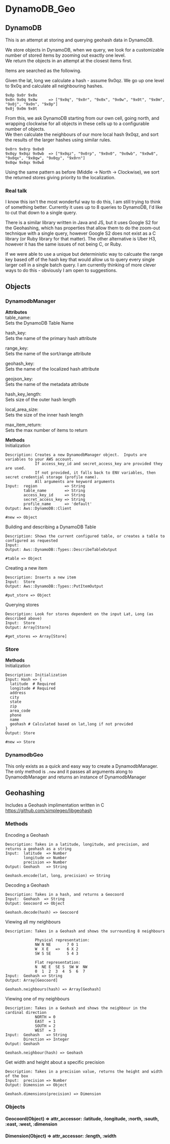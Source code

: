 # DynamoDB_Geo
## DynamoDB
This is an attempt at storing and querying geohash data in DynamoDB.

We store objects in DynamoDB, when we query, we look for a customizable number of stored items by zooming out exactly one level.  
We return the objects in an attempt at the closest items first.

Items are searched as the following.

Given the lat, long we calculate a hash - assume 9x0qz.  We go up one level to 9x0q and calculate all neighbouring hashes.

    9x0p 9x0r 9x0x
    9x0n 9x0q 9x0w     => ["9x0q", "9x0r", "9x0x", "9x0w", "9x0t", "9x0m", "9x0j", "9x0n", "9x0p"]
    9x0j 9x0m 9x0t

From this, we ask DynamoDB starting from our own cell, going north, and wrapping clockwise for all objects in these cells up to a configurable number of objects.  
We then calculate the neighbours of our more local hash 9x0qz, and sort the results of the larger hashes using similar rules.

    9x0rn 9x0rp 9x0x0
    9x0qy 9x0qz 9x0wb  => ["9x0qz", "9x0rp", "9x0x0", "9x0wb", "9x0w8", "9x0qx", "9x0qw", "9x0qy", "9x0rn"]
    9x0qw 9x0qx 9x0w8

Using the same pattern as before (Middle -> North -> Clockwise), we sort the returned stores giving priority to the localization.

### Real talk
I know this isn't the most wonderful way to do this, I am still trying to think of something better.  Currently it uses up to 8 queries to DynamoDB, I'd like to cut that down to a single query.

There is a similar library written in Java and JS, but it uses Google S2 for the Geohashing, which has properties that allow them to do the zoom-out technique with a single query, however Google S2 does not exist as a C library (or Ruby library for that matter).  The other alternative is Uber H3, however it has the same issues of not being C, or Ruby.  

If we were able to use a unique but deterministic way to calcuate the range key based off of the hash key that would allow us to query every single larger cell in a single batch query.  I am currently thinking of more clever ways to do this - obviously I am open to suggestions.

## Objects
### DynamodbManager  

**Attributes**  
table_name:  
Sets the DynamoDB Table Name

hash_key:  
Sets the name of the primary hash attribute

range_key:  
Sets the name of the sort/range attribute

geohash_key:  
Sets the name of the localized hash attribute

geojson_key:  
Sets the name of the metadata attribute

hash_key_length:  
Sets size of the outer hash length

local_area_size:  
Sets the size of the inner hash length

max_item_return:  
Sets the max number of items to return

**Methods**  
Initialization

    Description: Creates a new DynamodbManager object.  Inputs are variables to your AWS account.
                 If access_key_id and secret_access_key are provided they are used.
                 If not provided, it falls back to ENV variables, then secret credential storage (profile name).
                 All arguments are keyword arguments
    Input:  region            => String
            table_name        => String
            access_key_id     => String
            secret_access_key => String
            profile_name      => 'default'
    Output: Aws::DynamoDB::Client

    #new => Object

Building and describing a DynamoDB Table

    Description: Shows the current configured table, or creates a table to configured as requested
    Input:
    Output: Aws::DynamoDB::Types::DescribeTableOutput

    #table => Object

Creating a new item

    Description: Inserts a new item
    Input:  Store
    Output: Aws::DynamoDB::Types::PutItemOutput

    #put_store => Object

Querying stores

    Description: Look for stores dependent on the input Lat, Long (as described above)
    Input:  Store
    Output: Array[Store]

    #get_stores => Array[Store]

### Store  

**Methods**  
Initialization

    Description: Initialization
    Input: Hash => {
      latitude  # Required
      longitude # Required
      address
      city
      state
      zip
      area_code
      phone
      name
      geohash # Calculated based on lat,long if not provided
    }
    Output: Store

    #new => Store

### DynamodbGeo  
This only exists as a quick and easy way to create a DynamodbManager.  The only method is `.new` and it passes all arguments along to DynamodbManager and returns an instance of DynamodbManager


## Geohashing
Includes a Geohash implimentation written in C  
<https://github.com/simplegeo/libgeohash>


### Methods
Encoding a Geohash

    Description: Takes in a latitude, longitude, and precision, and returns a geohash as a string
    Input:  latitude  => Number
            longitude => Number
            precision => Number
    Output: Geohash   => String

    Geohash.encode(lat, long, precision) => String


Decoding a Geohash

    Description: Takes in a hash, and returns a Geocoord
    Input:  Geohash  => String
    Output: Geocoord => Object

    Geohash.decode(hash) => Geocoord

Viewing all my neighbours

    Description: Takes in a Geohash and shows the surrounding 8 neighbours

                 Physical representation:
                 NW N NE       7 0 1
                 W  X E   =>   6 X 2
                 SW S SE       5 4 3

                 Flat representation:
                 N  NE E  SE S  SW W  NW
                 0  1  2  3  4  5  6  7
    Input:  Geohash => String
    Output: Array[Geocoord]

    Geohash.neighbours(hash) => Array[Geohash]

Viewing one of my neighbours

    Description: Takes in a Geohash and shows the neighbour in the cardinal direction
                 NORTH = 0
                 EAST  = 1
                 SOUTH = 2
                 WEST  = 3
    Input:  Geohash   => String
            Direction => Integer
    Output: Geohash

    Geohash.neighbour(hash) => Geohash

Get width and height about a specific precision

    Description: Takes in a precision value, returns the height and width of the box
    Input:  precision => Number
    Output: Dimension => Object

    Geohash.dimensions(precision) => Dimension

### Objects
#### Geocoord(Object) => attr_accessor: :latitude, :longitude, :north, :south, :east, :west, :dimension
#### Dimension(Object) => attr_accessor: :length, :width
